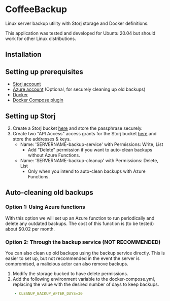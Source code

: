 # CoffeeBackup
Linux server backup utility with Storj storage and Docker definitions.

This application was tested and developed for Ubuntu 20.04 but should work for other Linux distributions.


## Installation

## Setting up prerequisites
- [Storj account](https://storj.io/)
- [Azure account](https://azure.microsoft.com/en-us/free/) (Optional, for securely cleaning up old backups)
- [Docker](https://www.docker.com/)
- [Docker Compose plugin](https://docs.docker.com/compose/install/)

## Setting up Storj
2. Create a Storj bucket [here](https://eu1.storj.io/buckets/creation) and store the passphrase securely.
3. Create two "API Access" access grants for the Storj bucket [here](https://eu1.storj.io/access-grants) and store the addresses & keys.
	- Name: 'SERVERNAME-backup-service' with Permissions: Write, List
		- Add "Delete" permission if you want to auto-clean backups without Azure Functions.
	- Name: 'SERVERNAME-backup-cleanup' with Permissions: Delete, List
		- Only when you intend to auto-clean backups with Azure Functions.

## Auto-cleaning old backups
### Option 1: Using Azure functions
With this option we will set up an Azure function to run periodically and delete any outdated backups.
The cost of this function is (to be tested) about $0.02 per month.

### Option 2: Through the backup service (NOT RECOMMENDED)
You can also clean up old backups using the backup service directly.
This is easier to set up, but not recommended in the event the server is compromised, a malicious actor can also remove backups.

1. Modify the storage bucked to have delete permissions.
2. Add the following environment variable to the docker-compose.yml, replacing the value with the desired number of days to keep backups.
```yaml
	- CLEANUP_BACKUP_AFTER_DAYS=30
```